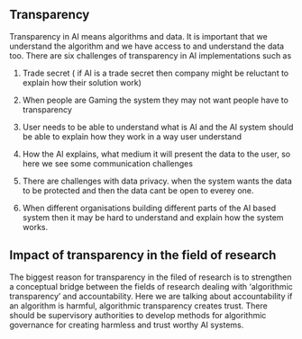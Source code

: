 ## Transparency 
Transparency in AI means algorithms and data. It is important that we understand the algorithm and we have access to and understand the data too. 
There are six challenges of transparency in AI implementations such as 

1. Trade secret ( if AI is a trade secret then company might be reluctant to explain how their solution work)

2. When people are Gaming the system they may not want people have to transparency 

3. User needs to be able to understand what is AI and the AI system should be  able to explain how they work in a way user understand

4. How the AI explains, what medium it will present the data to the user, so here we see some communication challenges

5. There are challenges with data privacy. when the system wants the data to be protected and then the data cant be open to everey one.

6. When different organisations building different parts of the AI based system then it may be hard to understand and explain how the system works.

 ## Impact of transparency in the field of research
 
The biggest reason for transparency in the filed of research is to strengthen a conceptual bridge between the fields of research dealing with ‘algorithmic transparency’ and accountability.
Here we are talking about accountability  if an algorithm is harmful, algorithmic transparency creates trust.
There should be supervisory authorities to develop methods for algorithmic governance for creating harmless and trust worthy AI systems.
